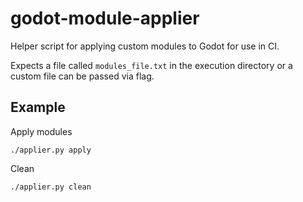 # godot-module-applier
Helper script for applying custom modules to Godot for use in CI.

Expects a file called `modules_file.txt` in the execution directory or a custom file can be passed via flag.

## Example

Apply modules
```
./applier.py apply
```

Clean
```
./applier.py clean
```
